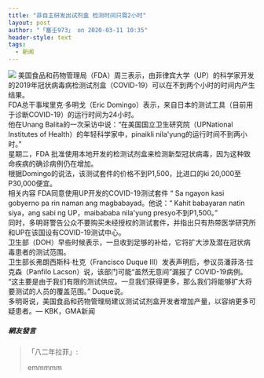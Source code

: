 ```yaml
---
title: "菲自主研发出试剂盒 检测时间只需2小时"
layout: post
author: "「塞壬973」 on 2020-03-11 10:35"
header-style: text
tags:
  - 新闻
---
```


<img src="http://images.feileyuan.com/images/ueditor/2020031110350000122321.jpg">
美国食品和药物管理局（FDA）周三表示，由菲律宾大学（UP）的科学家开发的2019年冠状病毒病检测试剂盒（COVID-19）可以在不到两个小时的时间内产生结果。
<br>
FDA总干事埃里克·多明戈（Eric Domingo）表示，来自日本的测试工具（目前用于诊断COVID-19）的运行时间为24小时。
<br>
他在Unang Balita的一次采访中说：“在美国国立卫生研究院（UPNational Institutes of Health）的年轻科学家中，pinaikli nila'yung的运行时间不到两小时。”
<br>
星期二，FDA 批准使用本地开发的检测试剂盒来检测新型冠状病毒，因为这种致命疾病的确诊病例仍在增加。
<br>
根据Domingo的说法，该测试套件的价格不到P1,500，比进口的ki 20,000至P30,000便宜。
<br>
相关内容
FDA同意使用UP开发的COVID-19测试套件
“ Sa ngayon kasi gobyerno pa rin naman ang magbabayad。他说：“ Kahit babayaran natin siya，ang sabi ng UP，maibababa nila'yung presyo不到P1,500。”
<br>
同时，多明哥警告公众不要购买未经授权的测试套件，并指出只有热带医学研究所和UP在该国设有COVID-19测试中心。
<br>
卫生部（DOH）早些时候表示，一旦收到足够的补给，它将扩大涉及潜在冠状病毒患者的测试范围。&nbsp;
<br>
卫生部长弗朗西斯科·杜克（Francisco Duque III）发表声明后，参议员潘菲洛·拉克森（Panfilo Lacson）说，该部门可能“虽然无意间”漏报了 COVID-19病例。
<br>
“这主要是由于我们有限的测试供应。一旦我们获得更多，那么我们将能够扩大将要测试的人员的覆盖范围。” Duque说。
<br>
多明哥说，美国食品和药物管理局建议测试试剂盒开发者增加产量，以容纳更多可疑患者。— KBK，GMA新闻
<input type="hidden" value="菲乐园提供"><br>

##### 網友發言 
> 「八二年拉菲」:
> <p>emmmmm</p>


